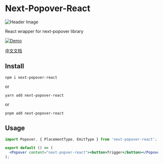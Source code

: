 # Next-Popover-React

![Header Image](public/Popover.png)

React wrapper for next-popover library

[![Demo](https://codesandbox.io/static/img/play-codesandbox.svg)](https://codesandbox.io/s/next-popover-vywrrk)

[中文文档](./README_zh.md)

## Install

```
npm i next-popover-react
```
or
```
yarn add next-popover-react
```
or
```
pnpm add next-popover-react
```

## Usage

```jsx
import Popover, { PlacementType, EmitType } from 'next-popover-react';

export default () => (
  <Popover content="next-popver-react"><button>Trigger</button></Popover>
);
```